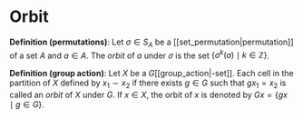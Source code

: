 # Orbit
**Definition (permutations)**: Let $\sigma \in S_A$ be a [[set_permutation|permutation]] of a set $A$ and $a \in A$. The *orbit* of $a$ under $\sigma$ is the set $\{\sigma^k(a) \mid k \in \mathbb{Z}\}$.

**Definition (group action)**: Let $X$ be a $G$[[group_action|-set]]. Each cell in the partition of $X$ defined by $x_1 \sim x_2$ if there exists $g \in G$ such that $g x_1 = x_2$ is called an *orbit* of $X$ under $G$. If $x \in X$, the orbit of $x$ is denoted by $Gx = \{gx \mid g \in G\}$.